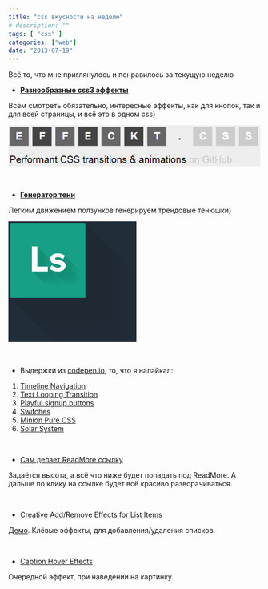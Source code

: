 ```yaml
---
title: "css вкусности на неделю"
# description: ""
tags: [ "css" ]
categories: ["web"]
date: "2013-07-19"
---
```


Всё то, что мне приглянулось и понравилось за текущую неделю
<!-- Read more -->

* [**Разнообразные css3 эффекты**](http://h5bp.github.io/Effeckt.css/dist/ "Effeckt.css")

Всем смотреть обязательно, интересные эффекты, как для кнопок, так и для всей страницы, и всё это в одном css)

![Effeckt.css](/images/blog/effect.png)

&nbsp;

* [**Генератор тени**](http://sandbox.juan-i.com/longshadows/)

Легким движением ползунков генерируем трендовые тенюшки)

![shadow](/images/blog/shadow.png)

&nbsp;

* Выдержки из [codepen.io](http://codepen.io/), то, что я налайкал:

1. [Timeline Navigation](http://codepen.io/krnlde/pen/iIEgh "Интересная навигация, при скролле")
1. [Text Looping Transition](http://codepen.io/agelber/pen/AirsI "Слайдер, листается текст")
1. [Playful signup buttons](http://codepen.io/arronhunt/pen/jtsih "Отпадывающая кнопка)")
1. [Switches](http://codepen.io/billycrist/pen/CHmiE "Чекбоксы")
1. [Minion Pure CSS](http://codepen.io/ezecafre89/pen/ojnKb "Minion")
1. [Solar System](http://codepen.io/d4rkr00t/pen/hItgE "Солнечная система с возможностью добавить свои объекты")

&nbsp;

* [Сам делает ReadMore ссылку](http://jedfoster.github.io/Readmore.js/)

Задаётся высота, а всё что ниже будет попадать под ReadMore. А дальше по клику на ссылке будет всё красиво разворачиваться.

&nbsp;

* [Creative Add/Remove Effects for List Items](http://sarasoueidan.com/blog/ui-transitions-creative-add-remove-effects-for-list-items/)

[Демо](http://sarasoueidan.com/blog/ui-transitions-creative-add-remove-effects-for-list-items/demo/index.html). Клёвые эффекты, для добавления/удаления списков.

&nbsp;

* [Caption Hover Effects](http://tympanus.net/Tutorials/CaptionHoverEffects/)

Очередной эффект, при наведении на картинку.

&nbsp;
